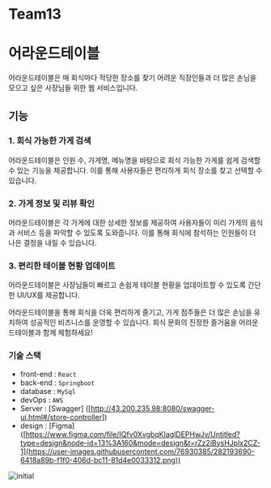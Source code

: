 # Team13

# 어라운드테이블

어라운드테이블은 매 회식마다 적당한 장소를 찾기 어려운 직장인들과 더 많은 손님을 모으고 싶은 사장님들 위한 웹 서비스입니다.

## 기능

### 1. 회식 가능한 가게 검색
어라운드테이블은 인원 수, 가게명, 메뉴명을 바탕으로 회식 가능한 가게를 쉽게 검색할 수 있는 기능을 제공합니다. 이를 통해 사용자들은 편리하게 회식 장소를 찾고 선택할 수 있습니다.

### 2. 가게 정보 및 리뷰 확인
어라운드테이블은 각 가게에 대한 상세한 정보를 제공하여 사용자들이 미리 가게의 음식과 서비스 등을 파악할 수 있도록 도와줍니다. 이를 통해 회식에 참석하는 인원들이 더 나은 결정을 내릴 수 있습니다.

### 3. 편리한 테이블 현황 업데이트
어라운드테이블은 사장님들이 빠르고 손쉽게 테이블 현황을 업데이트할 수 있도록 간단한 UI/UX를 제공합니다.


어라운드테이블을 통해 회식을 더욱 편리하게 즐기고, 가게 점주들은 더 많은 손님을 유치하여 성공적인 비즈니스를 운영할 수 있습니다. 회식 문화의 진정한 즐거움을 어라운드테이블과 함께 체험하세요!

### 기술 스택
- front-end : `React`
- back-end : `Springboot`
- database : `MySql`
- devOps : `AWS`
- Server : [Swagger] ([http://43.200.235.98:8080/swagger-ui.html#/store-controller])
- design : [Figma] ([https://www.figma.com/file/IQfv0XvgbqKIaglDEPHwJv/Untitled?type=design&node-id=13%3A160&mode=design&t=rZz2iBysHJplx2CZ-1](https://user-images.githubusercontent.com/76930385/282193690-6418a89b-f1f0-406d-bc11-81d4e0033312.png))


![initial](https://user-images.githubusercontent.com/76930385/282193690-6418a89b-f1f0-406d-bc11-81d4e0033312.png)



